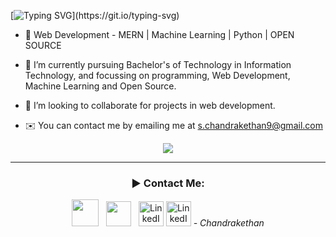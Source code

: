 [![Typing SVG](https://readme-typing-svg.herokuapp.com?font=Fira+Code&pause=1000&random=false&width=520&lines=Hi+%F0%9F%91%8B%2C+I+am+Chandrakethan+From+Hyderabad+%F0%9F%87%AE%F0%9F%87%B3.)](https://git.io/typing-svg)
- 👀 Web Development - MERN |
     Machine Learning | Python |
     OPEN SOURCE
     
- 🌱 I’m currently pursuing Bachelor's of Technology in Information Technology, and focussing on programming, Web Development, Machine Learning and Open Source.
- 🍻 I’m looking to collaborate for projects in web development.
- ✉️ You can contact me by emailing me at s.chandrakethan9@gmail.com 

<p align="center">
 <a href="https://git.io/streak-stats">
    <img src="http://github-readme-streak-stats.herokuapp.com?user=chandrakethan27&theme=react&background=0d1117&border=666">
  </a>
  <br>
</p>
<hr>
 <h3 align = "center">► Contact Me:</h3>
<p align='middle'>
<a href="https://instagram.com/chandrakethan27"><img height="43" src="https://img.icons8.com/nolan/64/instagram-new.png"/></a>&nbsp;&nbsp;
<a href="https://twitter.com/chandrakethan27"><img height="40" src="https://img.icons8.com/office/40/000000/twitter.png"/></a>&nbsp;&nbsp;
<a href="https://www.linkedin.com/in/chandrakethan-sivarathri-a90924219/"><img alt="LinkedIn" height="40" width="40" src="https://img.icons8.com/ultraviolet/40/000000/linkedin.png"/></a>
<a href="https://www.linkedin.com/in/chandrakethan-sivarathri-a90924219/"><img alt="LinkedIn" height="40" width="40" src="https://icons8.com/icon/BzFWSIqh6bCr/medium"/></a>
<i>- Chandrakethan</i>
</p>

